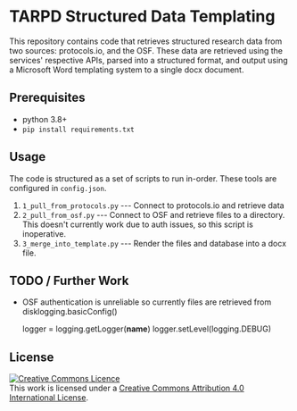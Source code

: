 # TARPD Structured Data Templating
This repository contains code that retrieves structured research data from two sources: protocols.io, and the OSF.  These data are retrieved using the services' respective APIs, parsed into a structured format, and output using a Microsoft Word templating system to a single docx document.

## Prerequisites

 - python 3.8+
 - `pip install requirements.txt`

## Usage
The code is structured as a set of scripts to run in-order.  These tools are configured in `config.json`.

 1. `1_pull_from_protocols.py` --- Connect to protocols.io and retrieve data
 2. `2_pull_from_osf.py` --- Connect to OSF and retrieve files to a directory.  This doesn't currently work due to auth issues, so this script is inoperative.
 3. `3_merge_into_template.py` --- Render the files and database into a docx file.


## TODO / Further Work

 - OSF authentication is unreliable so currently files are retrieved from disklogging.basicConfig()

    logger = logging.getLogger(__name__)
    logger.setLevel(logging.DEBUG)


## License
<a rel="license" href="http://creativecommons.org/licenses/by/4.0/"><img alt="Creative Commons Licence" style="border-width:0" src="https://i.creativecommons.org/l/by/4.0/88x31.png" /></a><br />This work is licensed under a <a rel="license" href="http://creativecommons.org/licenses/by/4.0/">Creative Commons Attribution 4.0 International License</a>.
